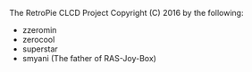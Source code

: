 The RetroPie CLCD Project Copyright (C) 2016 by the following:

* zzeromin
* zerocool
* superstar
* smyani (The father of RAS-Joy-Box)
